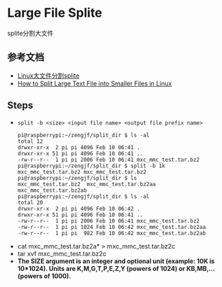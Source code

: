# Large File Splite

splite分割大文件

## 参考文档

* [Linux大文件分割splite](https://www.cnblogs.com/zengjfgit/p/9002193.html)
* [How to Split Large Text File into Smaller Files in Linux](https://linoxide.com/linux-how-to/split-large-text-file-smaller-files-linux/)

## Steps

* `split -b <size> <input file name> <output file prefix name>`
  ```Shell
  pi@raspberrypi:~/zengjf/split_dir $ ls -al
  total 12
  drwxr-xr-x  2 pi pi 4096 Feb 10 06:41 .
  drwxr-xr-x 51 pi pi 4096 Feb 10 06:41 ..
  -rw-r--r--  1 pi pi 2006 Feb 10 06:41 mxc_mmc_test.tar.bz2
  pi@raspberrypi:~/zengjf/split_dir $ split -b 1k mxc_mmc_test.tar.bz2 mxc_mmc_test.tar.bz2
  pi@raspberrypi:~/zengjf/split_dir $ ls
  mxc_mmc_test.tar.bz2  mxc_mmc_test.tar.bz2aa  mxc_mmc_test.tar.bz2ab
  pi@raspberrypi:~/zengjf/split_dir $ ls -al
  total 20
  drwxr-xr-x  2 pi pi 4096 Feb 10 06:42 .
  drwxr-xr-x 51 pi pi 4096 Feb 10 06:41 ..
  -rw-r--r--  1 pi pi 2006 Feb 10 06:41 mxc_mmc_test.tar.bz2
  -rw-r--r--  1 pi pi 1024 Feb 10 06:42 mxc_mmc_test.tar.bz2aa
  -rw-r--r--  1 pi pi  982 Feb 10 06:42 mxc_mmc_test.tar.bz2ab
  ```
* cat mxc_mmc_test.tar.bz2a* > mxc_mmc_test.tar.bz2c
* tar xvf mxc_mmc_test.tar.bz2c
* **The SIZE argument is an integer and optional unit (example: 10K is 10*1024). Units are K,M,G,T,P,E,Z,Y (powers of 1024) or KB,MB,... (powers of 1000).**
